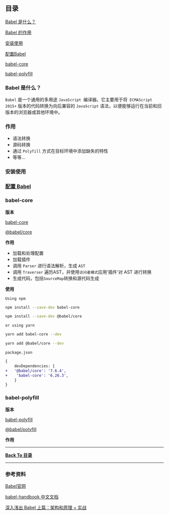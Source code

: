 ## 目录

[Babel 是什么？](#babel-是什么？)

[Babel 的作用](#作用)

[安装使用](#安装使用)

[配置Babel](#配置-babel)

[babel-core](#babel-core)

[babel-polyfill](#babel-polyfill)



### Babel 是什么？

`Babel` 是一个通用的多用途 `JavaScript `编译器。它主要用于将` ECMAScript 2015+` 版本的代码转换为向后兼容的 `JavaScript` 语法，以便能够运行在当前和旧版本的浏览器或其他环境中。

### 作用

- 语法转换
- 源码转换
- 通过 `Polyfill` 方式在目标环境中添加缺失的特性
- 等等...

### 安装使用

### [配置 Babel](https://www.babeljs.cn/docs/configuration)

### babel-core

**版本**

[babel-core](https://www.npmjs.com/package/babel-core)

[@babel/core](https://www.npmjs.com/package/@babel/core)

**作用**

- 加载和处理配置
- 加载插件
- 调用 `Parser` 进行语法解析，生成 `AST`
- 调用 `Traverser` 遍历AST，并使用`访问者模式`应用'插件'对 AST 进行转换
- 生成代码，包括`SourceMap`转换和源代码生成

**使用**

`Using npm`

```sh
npm install --save-dev babel-core

npm install --save-dev @babel/core
```

`or using yarn`

```sh
yarn add babel-core --dev

yarn add @babel/core --dev
```

`package.json`

```diff
{
	devDependencies: {
+ 	'@babel/core': '7.6.4',
+	 'babel-core': '6.26.3',
	}
}
```

### babel-polyfill

**版本**

[babel-polyfill](https://www.npmjs.com/package/babel-polyfill)

[@babel/polyfill](https://www.npmjs.com/package/@babel/polyfill)

**作用**

------

**[Back To 目录](#目录)**

---

### 参考资料

[Babel官网](https://www.babeljs.cn/docs/)

[babel-handbook 中文文档](https://github.com/Rain120/babel-handbook/blob/master/translations/zh-Hans/README.md)

[深入浅出 Babel 上篇：架构和原理 + 实战](https://juejin.im/post/5d94bfbf5188256db95589be#heading-1)

